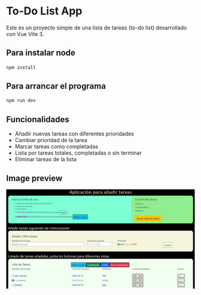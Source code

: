 # To-Do List App
Este es un proyecto simple de una lista de tareas (to-do list) desarrollado con Vue Vite 3.

## Para instalar node
```sh
npm install
```

## Para arrancar el programa
```sh
npm run dev
```

## Funcionalidades
- Añadir nuevas tareas con diferentes prioridades
- Cambiar prioridad de la tarea
- Marcar tareas como completadas
- Lista por tareas totales, completadas o sin terminar
- Eliminar tareas de la lista

## Image preview
![Preview](https://raw.githubusercontent.com/isromar/vue/main/preview.JPG)
